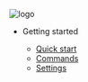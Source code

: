 ![logo](../../icons/design.svg ':size=50x100')

* Getting started

  * [Quick start](quickstart.md)
  * [Commands](commands.md)
  * [Settings](settings.md)


